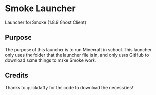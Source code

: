 # Smoke Launcher
Launcher for Smoke (1.8.9 Ghost Client)
## Purpose
The purpose of this launcher is to run Minecraft in school. This launcher only uses the folder that the launcher file is in, and only uses GitHub to download some things to make Smoke work.
## Credits
Thanks to quickdaffy for the code to download the necessities!
